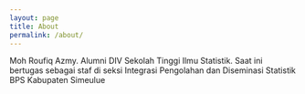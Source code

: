 ```yaml
---
layout: page
title: About
permalink: /about/
---
```


Moh Roufiq Azmy. Alumni DIV Sekolah Tinggi Ilmu Statistik. Saat ini bertugas sebagai staf di seksi Integrasi Pengolahan dan Diseminasi Statistik
BPS Kabupaten Simeulue